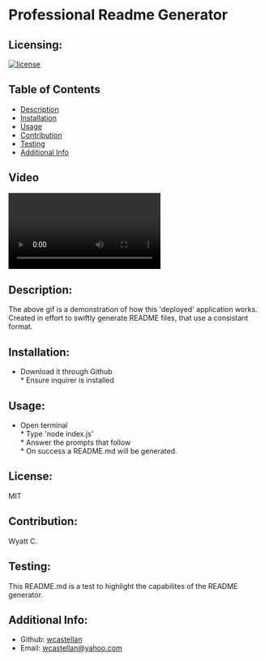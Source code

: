 # Professional Readme Generator

  ## Licensing:
  [![license](https://img.shields.io/badge/license-MIT-green)](https://shields.io)

  ## Table of Contents
  - [Description](#description)
  - [Installation](#installation)
  - [Usage](#usage)
  - [Contribution](#contribution)
  - [Testing](#testing)
  - [Additional Info](#additional-info)

  ## Video
  ![Readme generator demo](https://github.com/wcastellan/readme-generator/blob/main/video/video.mp4)

  ## Description:
  The above gif is a demonstration of how this 'deployed' application works. Created in effort to swiftly generate README files, that use a consistant format.

  ## Installation:
  * Download it through Github <br> * Ensure inquirer is installed

  ## Usage:
  * Open terminal <br> * Type 'node index.js' <br> * Answer the prompts that follow <br> * On success a README.md will be generated.

  ## License:
  MIT

  ## Contribution:
  Wyatt C.

  ## Testing:
  This README.md is a test to highlight the capabilites of the README generator.

  ## Additional Info:
  - Github: [wcastellan](https://github.com/wcastellan)
  - Email: wcastellan@yahoo.com 